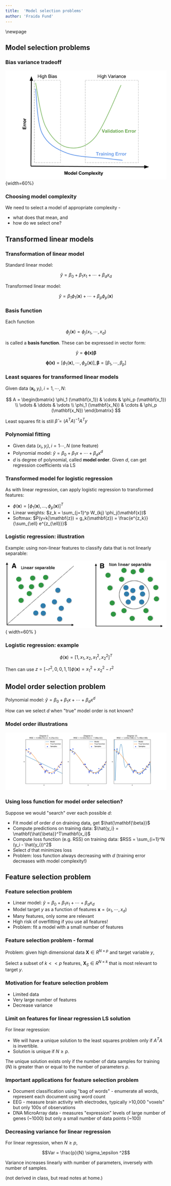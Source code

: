 ```yaml
---
title:  'Model selection problems'
author: 'Fraida Fund'
---
```


\newpage

## Model selection problems


### Bias variance tradeoff

![Bias variance tradeoff](images/bias-variance-tradeoff.png){width=60%}


### Choosing model complexity

We need to select a model of appropriate complexity -

* what does that mean, and 
* how do we select one?

## Transformed linear models


### Transformation of linear model

Standard linear model:

$$ \hat{y} = \beta_0 + \beta_1 x_1 + \cdots + \beta_d x_d $$

Transformed linear model:

$$ \hat{y} =  \beta_1 \phi_1(\mathbf{x}) + \cdots + \beta_p \phi_p(\mathbf{x}) $$

### Basis function

Each function 

$$ \phi_j (\mathbf{x}) = \phi_j (x_1, \cdots, x_d) $$ 

is called a **basis function**. These can be expressed in vector form: 

$$\hat{y} = \mathbf{\phi (x)} \mathbf{\beta}$$

$$
\mathbf{\phi (x)} = [\phi_1 (\mathbf{x}), \cdots, \phi_p (\mathbf{x})], \mathbf{\beta} = [\beta_1, \cdots, \beta_p]
$$

### Least squares for transformed linear models

Given data $(\mathbf{x_i},y_i), i=1,\cdots,N$:

$$ 
A = 
\begin{bmatrix}
\phi_1 (\mathbf{x_1}) & \cdots & \phi_p (\mathbf{x_1}) \\
\vdots  & \ddots & \vdots  \\
\phi_1 (\mathbf{x_N}) & \cdots & \phi_p (\mathbf{x_N}) 
\end{bmatrix} 
$$

Least squares fit is still $\hat{\beta} = (A^T A)^{-1} A^T y$

### Polynomial fitting

* Given data $(x_i, y_i), i=1\cdots,N$ (one feature)
* Polynomial model: $\hat{y} = \beta_0 + \beta_1 x + \cdots + \beta_d x^d$
* $d$ is degree of polynomial, called **model order**. Given $d$, can get regression coefficients via LS


### Transformed model for logistic regression 

As with linear regression, can apply logistic regression to transformed features:

* $\phi(\mathbf{x}) = [\phi_1(\mathbf{x}), \ldots, \phi_p(\mathbf{x})]^T$
* Linear weights: $z_k = \sum_{j=1}^p W_{kj} \phi_j(\mathbf{x})$
* Softmax: $P(y=k|\mathbf{z}) = g_k(\mathbf{z}) = \frac{e^{z_k}}{\sum_{\ell} e^{z_{\ell}}}$

### Logistic regression: illustration

Example: using non-linear features to classify data that is not linearly separable:

![Non-linear data.](images/linear-vs-circle.png){ width=60% }

### Logistic regression: example

$$\phi(\mathbf{x}) = [1, x_1, x_2, x_1^2, x_2^2]^T$$

Then can use $z = [-r^2, 0, 0, 1, 1]\phi(\mathbf{x}) = x_1^2 + x_2^2 -r^2$



## Model order selection problem

Polynomial model: $\hat{y} = \beta_0 + \beta_1 x + \cdots + \beta_d x^d$

How can we select $d$ when "true" model order is not known?


### Model order illustrations

![Model order selection; overfitting vs. underfitting](images/sklearn-model-order.png)


### Using loss function for model order selection?

Suppose we would "search" over each possible $d$:

* Fit model of order $d$ on draining data, get $\hat{\mathbf{\beta}}$
* Compute predictions on training data: $\hat{y_i} = \mathbf{\hat{\beta}}^T\mathbf{x_i}$
* Compute loss function (e.g. RSS) on training data: $RSS = \sum_{i=1}^N (y_i - \hat{y_i})^2$
* Select $d$ that minimizes loss
* Problem: loss function always decreasing with $d$ (training error decreases with model complexity!)

## Feature selection problem

### Feature selection problem

* Linear model: $\hat{y} = \beta_0 + \beta_1 x_1 + \cdots + \beta_d x_d$
* Model target $y$ as a function of features $\mathbf{x} = (x_1, \cdots, x_d)$
* Many features, only some are relevant
* High risk of overfitting if you use all features!
* Problem: fit a model with a small number of features

### Feature selection problem - formal

Problem: given high dimensional data $\mathbf{X} \in R^{N \times p}$ and target variable $y$, 

Select a subset of $k << p$ features, $\mathbf{X}_S \in R^{N \times k}$ that is most relevant to target $y$. 


### Motivation for feature selection problem

* Limited data
* Very large number of features
* Decrease variance


### Limit on features for linear regression LS solution

For linear regression:

* We will have a unique solution to the least squares problem only if $A^T A$ is invertible. 
* Solution is unique if $N \geq p$.

The unique solution exists only if the number of data samples for training ($N$) is greater than or equal to the number of parameters $p$.



### Important applications for feature selection problem

* Document classification using "bag of words" - enumerate all words, represent each document using word count
* EEG - measure brain activity with electrodes, typically >10,000 "voxels" but only 100s of observations
* DNA MicroArray data - measures "expression" levels of large number of genes (~1000) but only a small number of data points (~100)


### Decreasing variance for linear regression

For linear regression, when $N \geq p$,

$$Var = \frac{p}{N} \sigma_\epsilon ^2$$

Variance increases linearly with number of parameters, inversely with number of samples.

(not derived in class, but read notes at home.)
